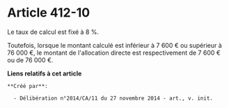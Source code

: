 # Article 412-10

Le taux de calcul est fixé à 8 %. 

Toutefois, lorsque le montant calculé est inférieur à 7 600 € ou supérieur à 76 000 €, le montant de l'allocation directe est
respectivement de 7 600 € ou de 76 000 €.

**Liens relatifs à cet article**

	**Créé par**:

	  - Délibération n°2014/CA/11 du 27 novembre 2014 - art., v. init.
